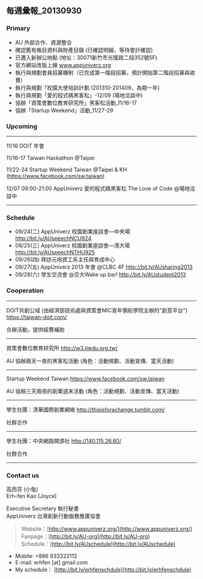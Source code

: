 ## 每週彙報_20130930

### Primary
* AU 外部合作、資源整合
* 確認舊有帳目資料與財產目錄 (已確認明細，等待會計確認)
* 已遷入新辦公地點 (地址：30071新竹市光復路二段352號5F)
* 官方網站改版上線 www.appuniverz.org
* 執行與規劃會員招募機制（已完成第一階段招募，預計開始第二階段招募與收費）
* 執行與規劃「校園大使培訓計劃 (201310-201409，為期一年)
* 執行與規劃「愛的程式碼黑客松」-12/09 (場地洽談中)
* 協辦「資策會數位教育研究所」黑客松活動_11/16-17 
* 協辦「Startup Weekend」活動_11/27-29 


### Upcoming

----------------------------
11/16 DOIT 年會

11/16-17 Taiwan Hackathon @Taipei

11/22-24 Startup Weekend Taiwan @Taipei & KH (https://www.facebook.com/sw.taiwan)

12/07 09:00-21:00 AppUniverz 愛的程式碼黑客松 The Love of Code @場地洽談中

----------------------------


### Schedule

* 09/24(二) AppUniverz 校園創業座談會—中央場 http://bit.ly/AUspeechNCU924
* 09/25(三) AppUniverz 校園創業座談會—清大場 http://bit.ly/AUspeechNTHU925
* 09/26(四) 拜訪元培資工系主任與育成中心
* 09/27(五) AppUniverz 2013 年會 @CLBC 4F http://bit.ly/AUsharing2013
* 09/28(六) 學生交流會 @交大Wake up bar! http://bit.ly/AUstudent2013


### Cooperation
----------------------------
DOIT共創公域 (由經濟部技術處與資策會MIC青年領航學院主辦的"創意平台") https://taiwan-doit.com/

合辦活動，提供經費補助

----------------------------
資策會數位教育研究所 http://w3.iiiedu.org.tw/

AU 協辦兩天一夜的黑客松活動 (角色：活動規劃、活動宣傳、當天活動)

----------------------------
Startup Weekend Taiwan https://www.facebook.com/sw.taiwan

AU 協辦三天兩夜的創業週末活動 (角色：活動規劃、活動宣傳、當天活動)

----------------------------
學生社團：清華國際創業網絡 http://thisisforachange.tumblr.com/

社群合作

----------------------------
學生社團：中央網路開源社 http://140.115.26.60/

社群合作

----------------------------


### Contact us

高而芬 (小兔) <br/>
Erh-fen Kao (Joyce) <br/>

Executive Secretary 執行秘書 <br/>
AppUniverz 台灣創新行動服務推廣協會 <br/>
> Website：[http://www.appuniverz.org/](http://www.appuniverz.org/) <br/>
> Fanpage：[http://bit.ly/AU-org](http://bit.ly/AU-org) <br/>
> Schedule：[http://bit.ly/AUschedule](http://bit.ly/AUschedule) <br/>

* Mobile: +886 933322112 
* E-mail: erhfen [at] gmail.com 
* My schedule： [http://bit.ly/erhfenschdule](http://bit.ly/erhfenschdule)
